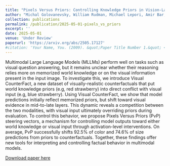 ```yaml
---
title: "Pixels Versus Priors: Controlling Knowledge Priors in Vision-Language Models through Visual Counterfacts"
author: "Michal Golovanevsky, William Rudman, Michael Lepori, Amir Bar, Ritambhara Singh, Carsten Eickhoff"
collection: publications
permalink: /publication/2025-05-01-pixels_vs_priors
excerpt: ''
date: 2025-05-01
venue: 'Under Review'
paperurl: 'https://arxiv.org/abs/2505.17127'
#citation: 'Your Name, You. (2009). &quot;Paper Title Number 1.&quot; <i>Journal 1</i>. 1(1).'
---
```

Multimodal Large Language Models (MLLMs) perform well on tasks such as visual question answering, but it remains unclear whether their reasoning relies more on memorized world knowledge or on the visual information present in the input image. To investigate this, we introduce Visual CounterFact, a new dataset of visually-realistic counterfactuals that put world knowledge priors (e.g, red strawberry) into direct conflict with visual input (e.g, blue strawberry). Using Visual CounterFact, we show that model predictions initially reflect memorized priors, but shift toward visual evidence in mid-to-late layers. This dynamic reveals a competition between the two modalities, with visual input ultimately overriding priors during evaluation. To control this behavior, we propose Pixels Versus Priors (PvP) steering vectors, a mechanism for controlling model outputs toward either world knowledge or visual input through activation-level interventions. On average, PvP successfully shifts 92.5% of color and 74.6% of size predictions from priors to counterfactuals. Together, these findings offer new tools for interpreting and controlling factual behavior in multimodal models.

[Download paper here](https://arxiv.org/abs/2505.17127)

<!-- Recommended citation: Your Name, You. (2009). "Paper Title Number 1." <i>Journal 1</i>. 1(1). -->